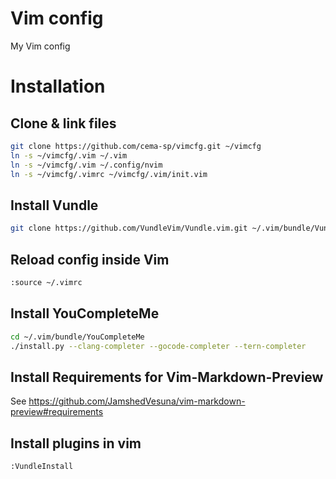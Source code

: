 # Vim config

My Vim config

# Installation

## Clone & link files

~~~bash
git clone https://github.com/cema-sp/vimcfg.git ~/vimcfg
ln -s ~/vimcfg/.vim ~/.vim
ln -s ~/vimcfg/.vim ~/.config/nvim
ln -s ~/vimcfg/.vimrc ~/vimcfg/.vim/init.vim
~~~

## Install Vundle

~~~bash
git clone https://github.com/VundleVim/Vundle.vim.git ~/.vim/bundle/Vundle.vim
~~~

## Reload config inside Vim

~~~bash
:source ~/.vimrc
~~~

## Install YouCompleteMe

~~~bash
cd ~/.vim/bundle/YouCompleteMe
./install.py --clang-completer --gocode-completer --tern-completer
~~~

## Install Requirements for Vim-Markdown-Preview

See https://github.com/JamshedVesuna/vim-markdown-preview#requirements

## Install plugins in vim

~~~
:VundleInstall
~~~


